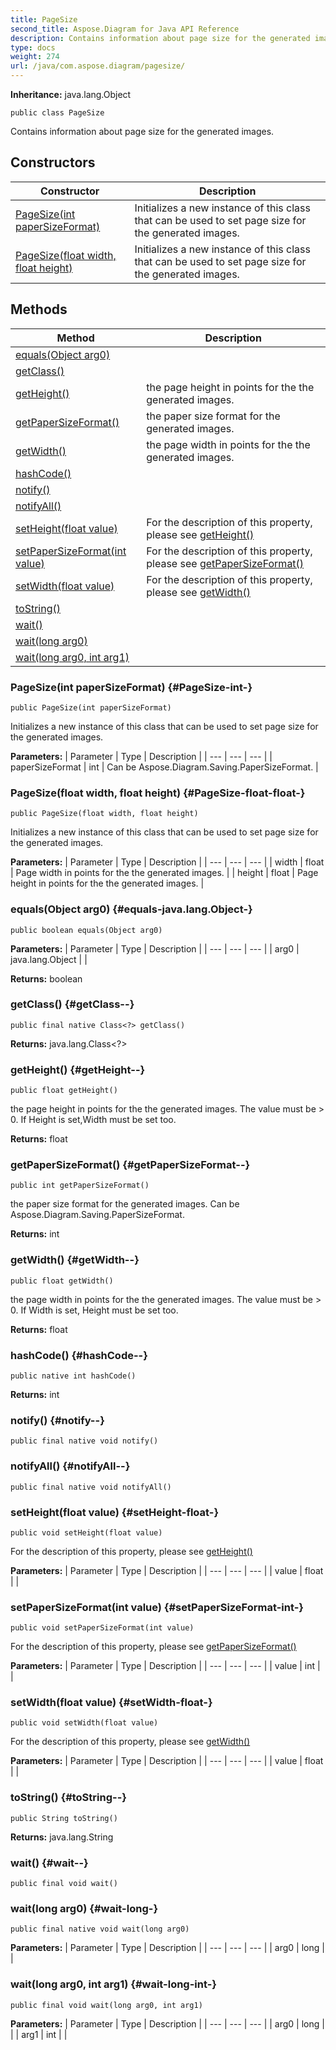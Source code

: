 ```yaml
---
title: PageSize
second_title: Aspose.Diagram for Java API Reference
description: Contains information about page size for the generated images.
type: docs
weight: 274
url: /java/com.aspose.diagram/pagesize/
---
```


**Inheritance:**
java.lang.Object
```
public class PageSize
```

Contains information about page size for the generated images.
## Constructors

| Constructor | Description |
| --- | --- |
| [PageSize(int paperSizeFormat)](#PageSize-int-) | Initializes a new instance of this class that can be used to set page size for the generated images. |
| [PageSize(float width, float height)](#PageSize-float-float-) | Initializes a new instance of this class that can be used to set page size for the generated images. |
## Methods

| Method | Description |
| --- | --- |
| [equals(Object arg0)](#equals-java.lang.Object-) |  |
| [getClass()](#getClass--) |  |
| [getHeight()](#getHeight--) | the page height in points for the the generated images. |
| [getPaperSizeFormat()](#getPaperSizeFormat--) | the paper size format for the generated images. |
| [getWidth()](#getWidth--) | the page width in points for the the generated images. |
| [hashCode()](#hashCode--) |  |
| [notify()](#notify--) |  |
| [notifyAll()](#notifyAll--) |  |
| [setHeight(float value)](#setHeight-float-) | For the description of this property, please see [getHeight()](../../com.aspose.diagram/pagesize\#getHeight--) |
| [setPaperSizeFormat(int value)](#setPaperSizeFormat-int-) | For the description of this property, please see [getPaperSizeFormat()](../../com.aspose.diagram/pagesize\#getPaperSizeFormat--) |
| [setWidth(float value)](#setWidth-float-) | For the description of this property, please see [getWidth()](../../com.aspose.diagram/pagesize\#getWidth--) |
| [toString()](#toString--) |  |
| [wait()](#wait--) |  |
| [wait(long arg0)](#wait-long-) |  |
| [wait(long arg0, int arg1)](#wait-long-int-) |  |
### PageSize(int paperSizeFormat) {#PageSize-int-}
```
public PageSize(int paperSizeFormat)
```


Initializes a new instance of this class that can be used to set page size for the generated images.

**Parameters:**
| Parameter | Type | Description |
| --- | --- | --- |
| paperSizeFormat | int | Can be Aspose.Diagram.Saving.PaperSizeFormat. |

### PageSize(float width, float height) {#PageSize-float-float-}
```
public PageSize(float width, float height)
```


Initializes a new instance of this class that can be used to set page size for the generated images.

**Parameters:**
| Parameter | Type | Description |
| --- | --- | --- |
| width | float | Page width in points for the the generated images. |
| height | float | Page height in points for the the generated images. |

### equals(Object arg0) {#equals-java.lang.Object-}
```
public boolean equals(Object arg0)
```




**Parameters:**
| Parameter | Type | Description |
| --- | --- | --- |
| arg0 | java.lang.Object |  |

**Returns:**
boolean
### getClass() {#getClass--}
```
public final native Class<?> getClass()
```




**Returns:**
java.lang.Class<?>
### getHeight() {#getHeight--}
```
public float getHeight()
```


the page height in points for the the generated images. The value must be > 0. If Height is set,Width must be set too.

**Returns:**
float
### getPaperSizeFormat() {#getPaperSizeFormat--}
```
public int getPaperSizeFormat()
```


the paper size format for the generated images. Can be Aspose.Diagram.Saving.PaperSizeFormat.

**Returns:**
int
### getWidth() {#getWidth--}
```
public float getWidth()
```


the page width in points for the the generated images. The value must be > 0. If Width is set, Height must be set too.

**Returns:**
float
### hashCode() {#hashCode--}
```
public native int hashCode()
```




**Returns:**
int
### notify() {#notify--}
```
public final native void notify()
```




### notifyAll() {#notifyAll--}
```
public final native void notifyAll()
```




### setHeight(float value) {#setHeight-float-}
```
public void setHeight(float value)
```


For the description of this property, please see [getHeight()](../../com.aspose.diagram/pagesize\#getHeight--)

**Parameters:**
| Parameter | Type | Description |
| --- | --- | --- |
| value | float |  |

### setPaperSizeFormat(int value) {#setPaperSizeFormat-int-}
```
public void setPaperSizeFormat(int value)
```


For the description of this property, please see [getPaperSizeFormat()](../../com.aspose.diagram/pagesize\#getPaperSizeFormat--)

**Parameters:**
| Parameter | Type | Description |
| --- | --- | --- |
| value | int |  |

### setWidth(float value) {#setWidth-float-}
```
public void setWidth(float value)
```


For the description of this property, please see [getWidth()](../../com.aspose.diagram/pagesize\#getWidth--)

**Parameters:**
| Parameter | Type | Description |
| --- | --- | --- |
| value | float |  |

### toString() {#toString--}
```
public String toString()
```




**Returns:**
java.lang.String
### wait() {#wait--}
```
public final void wait()
```




### wait(long arg0) {#wait-long-}
```
public final native void wait(long arg0)
```




**Parameters:**
| Parameter | Type | Description |
| --- | --- | --- |
| arg0 | long |  |

### wait(long arg0, int arg1) {#wait-long-int-}
```
public final void wait(long arg0, int arg1)
```




**Parameters:**
| Parameter | Type | Description |
| --- | --- | --- |
| arg0 | long |  |
| arg1 | int |  |

